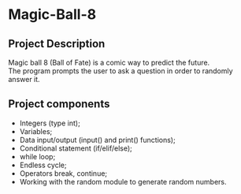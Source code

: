 # Magic-Ball-8


## Project Description

Magic ball 8 (Ball of Fate) is a comic way to predict the future.   
The program prompts the user to ask a question in order to randomly answer it.


## Project components

- Integers (type int);
- Variables;
- Data input/output (input() and print() functions);
- Conditional statement (if/elif/else);
- while loop;
- Endless cycle;
- Operators break, continue;
- Working with the random module to generate random numbers.

